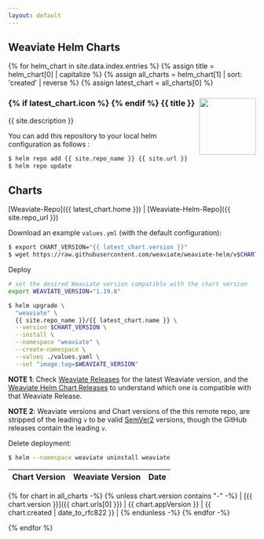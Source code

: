 ```yaml
---
layout: default
---
```


## Weaviate Helm Charts
{% for helm_chart in site.data.index.entries %}
{% assign title = helm_chart[0] | capitalize %}
{% assign all_charts = helm_chart[1] | sort: 'created' | reverse %}
{% assign latest_chart = all_charts[0] %}

<h3>
  {% if latest_chart.icon %}
  <img src="{{ latest_chart.icon }}" style="width:7.0em; vertical-align: text-top; float: right;" />
  {% endif %}
  {{ title }}
</h3>

{{ site.description }}

You can add this repository to your local helm configuration as follows :

```bash
$ helm repo add {{ site.repo_name }} {{ site.url }}
$ helm repo update
```

## Charts

[Weaviate-Repo]({{ latest_chart.home }}) \| [Weaviate-Helm-Repo]({{ site.repo_url }})


Download an example `values.yml` (with the default configuration):
```bash
$ export CHART_VERSION="{{ latest_chart.version }}"
$ wget https://raw.githubusercontent.com/weaviate/weaviate-helm/v$CHART_VERSION/weaviate/values.yaml

```

Deploy
```bash
# set the desired Weaviate version compatible with the chart version
export WEAVIATE_VERSION="1.19.8"

$ helm upgrade \
  "weaviate" \
  {{ site.repo_name }}/{{ latest_chart.name }} \
  --version $CHART_VERSION \
  --install \
  --namespace "weaviate" \
  --create-namespace \
  --values ./values.yaml \
  --set "image.tag=$WEAVIATE_VERSION"
```
**NOTE 1**: Check [Weaviate Releases](https://github.com/weaviate/weaviate/releases) for the latest Weaviate version, and the [Weaviate Helm Chart Releases](https://github.com/weaviate/weaviate-helm/releases) to understand which one is compatible with that Weaviate Release. 

**NOTE 2**: Weaviate versions and Chart versions of the this remote repo, are stripped of the leading `v` to be valid [SemVer2](https://semver.org/) versions, though the GitHub releases contain the leading `v`.

Delete deployment:
```bash
$ helm --namespace weaviate uninstall weaviate
```


| Chart Version | Weaviate Version | Date |
|---------------|-------------|------|
{% for chart in all_charts -%}
{% unless chart.version contains "-" -%}
| [{{ chart.version }}]({{ chart.urls[0] }}) | {{ chart.appVersion }} | {{ chart.created | date_to_rfc822 }} | 
{% endunless -%}
{% endfor -%}

{% endfor %}